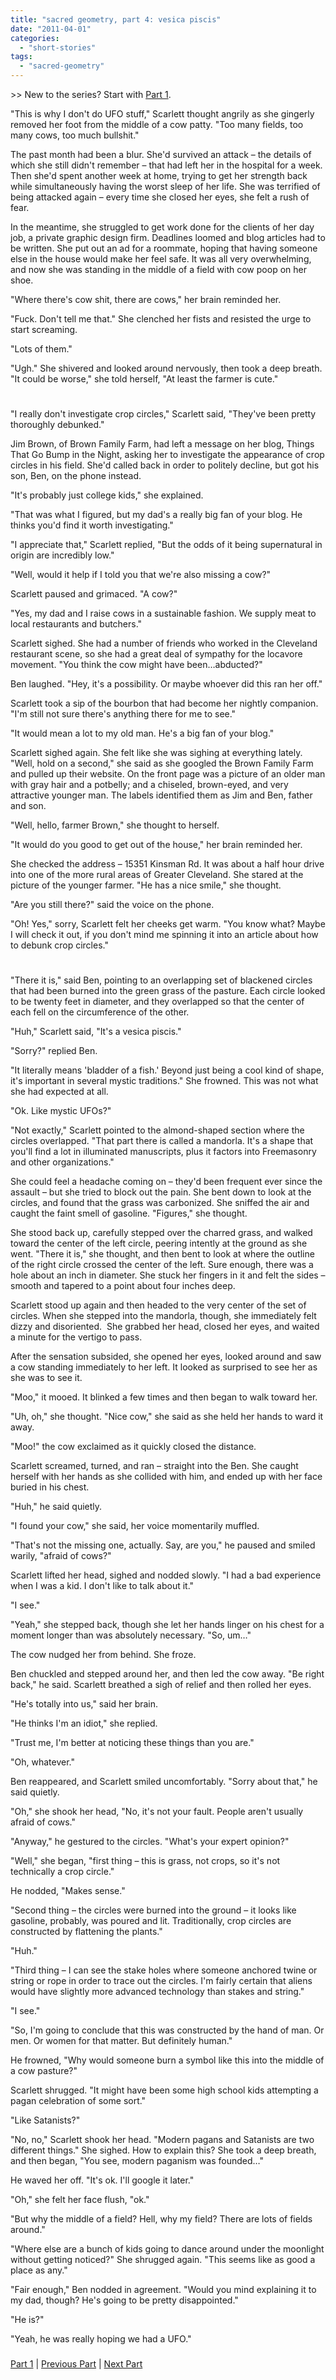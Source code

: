 ```yaml
---
title: "sacred geometry, part 4: vesica piscis"
date: "2011-04-01"
categories: 
  - "short-stories"
tags: 
  - "sacred-geometry"
---
```


\>> New to the series? Start with [Part 1](/2011/03/tesseract.html).

  
"This is why I don't do UFO stuff," Scarlett thought angrily as she gingerly removed her foot from the middle of a cow patty. "Too many fields, too many cows, too much bullshit."

The past month had been a blur. She'd survived an attack – the details of which she still didn't remember – that had left her in the hospital for a week. Then she'd spent another week at home, trying to get her strength back while simultaneously having the worst sleep of her life. She was terrified of being attacked again – every time she closed her eyes, she felt a rush of fear.

In the meantime, she struggled to get work done for the clients of her day job, a private graphic design firm. Deadlines loomed and blog articles had to be written. She put out an ad for a roommate, hoping that having someone else in the house would make her feel safe. It was all very overwhelming, and now she was standing in the middle of a field with cow poop on her shoe.

"Where there's cow shit, there are cows," her brain reminded her.

"Fuck. Don't tell me that." She clenched her fists and resisted the urge to start screaming.

"Lots of them."

"Ugh." She shivered and looked around nervously, then took a deep breath. "It could be worse," she told herself, "At least the farmer is cute."

#

"I really don't investigate crop circles," Scarlett said, "They've been pretty thoroughly debunked."

Jim Brown, of Brown Family Farm, had left a message on her blog, Things That Go Bump in the Night, asking her to investigate the appearance of crop circles in his field. She'd called back in order to politely decline, but got his son, Ben, on the phone instead.

"It's probably just college kids," she explained.

"That was what I figured, but my dad's a really big fan of your blog. He thinks you'd find it worth investigating."

"I appreciate that," Scarlett replied, "But the odds of it being supernatural in origin are incredibly low."

"Well, would it help if I told you that we're also missing a cow?"

Scarlett paused and grimaced. "A cow?"

"Yes, my dad and I raise cows in a sustainable fashion. We supply meat to local restaurants and butchers."

Scarlett sighed. She had a number of friends who worked in the Cleveland restaurant scene, so she had a great deal of sympathy for the locavore movement. "You think the cow might have been…abducted?"

Ben laughed. "Hey, it's a possibility. Or maybe whoever did this ran her off."

Scarlett took a sip of the bourbon that had become her nightly companion. "I'm still not sure there's anything there for me to see."

"It would mean a lot to my old man. He's a big fan of your blog."

Scarlett sighed again. She felt like she was sighing at everything lately. "Well, hold on a second," she said as she googled the Brown Family Farm and pulled up their website. On the front page was a picture of an older man with gray hair and a potbelly; and a chiseled, brown-eyed, and very attractive younger man. The labels identified them as Jim and Ben, father and son.

"Well, hello, farmer Brown," she thought to herself.

"It would do you good to get out of the house," her brain reminded her.

She checked the address – 15351 Kinsman Rd. It was about a half hour drive into one of the more rural areas of Greater Cleveland. She stared at the picture of the younger farmer. "He has a nice smile," she thought.

"Are you still there?" said the voice on the phone.

"Oh! Yes," sorry, Scarlett felt her cheeks get warm. "You know what? Maybe I will check it out, if you don't mind me spinning it into an article about how to debunk crop circles."

#

"There it is," said Ben, pointing to an overlapping set of blackened circles that had been burned into the green grass of the pasture. Each circle looked to be twenty feet in diameter, and they overlapped so that the center of each fell on the circumference of the other.

"Huh," Scarlett said, "It's a vesica piscis."

"Sorry?" replied Ben.

"It literally means 'bladder of a fish.' Beyond just being a cool kind of shape, it's important in several mystic traditions." She frowned. This was not what she had expected at all.

"Ok. Like mystic UFOs?"

"Not exactly," Scarlett pointed to the almond-shaped section where the circles overlapped. "That part there is called a mandorla. It's a shape that you'll find a lot in illuminated manuscripts, plus it factors into Freemasonry and other organizations."

She could feel a headache coming on – they'd been frequent ever since the assault – but she tried to block out the pain. She bent down to look at the circles, and found that the grass was carbonized. She sniffed the air and caught the faint smell of gasoline. "Figures," she thought.

She stood back up, carefully stepped over the charred grass, and walked toward the center of the left circle, peering intently at the ground as she went. "There it is," she thought, and then bent to look at where the outline of the right circle crossed the center of the left. Sure enough, there was a hole about an inch in diameter. She stuck her fingers in it and felt the sides – smooth and tapered to a point about four inches deep.

Scarlett stood up again and then headed to the very center of the set of circles. When she stepped into the mandorla, though, she immediately felt dizzy and disoriented.  She grabbed her head, closed her eyes, and waited a minute for the vertigo to pass.

After the sensation subsided, she opened her eyes, looked around and saw a cow standing immediately to her left. It looked as surprised to see her as she was to see it.

"Moo," it mooed. It blinked a few times and then began to walk toward her.

"Uh, oh," she thought. "Nice cow," she said as she held her hands to ward it away.

"Moo!" the cow exclaimed as it quickly closed the distance.

Scarlett screamed, turned, and ran – straight into the Ben. She caught herself with her hands as she collided with him, and ended up with her face buried in his chest.

"Huh," he said quietly.

"I found your cow," she said, her voice momentarily muffled.

"That's not the missing one, actually. Say, are you," he paused and smiled warily, "afraid of cows?"

Scarlett lifted her head, sighed and nodded slowly. "I had a bad experience when I was a kid. I don't like to talk about it."

"I see."

"Yeah," she stepped back, though she let her hands linger on his chest for a moment longer than was absolutely necessary. "So, um…"

The cow nudged her from behind. She froze.

Ben chuckled and stepped around her, and then led the cow away. "Be right back," he said. Scarlett breathed a sigh of relief and then rolled her eyes.

"He's totally into us," said her brain.

"He thinks I'm an idiot," she replied.

"Trust me, I'm better at noticing these things than you are."

"Oh, whatever."

Ben reappeared, and Scarlett smiled uncomfortably. "Sorry about that," he said quietly.

"Oh," she shook her head, "No, it's not your fault. People aren't usually afraid of cows."

"Anyway," he gestured to the circles. "What's your expert opinion?"

"Well," she began, "first thing – this is grass, not crops, so it's not technically a crop circle."

He nodded, "Makes sense."

"Second thing – the circles were burned into the ground – it looks like gasoline, probably, was poured and lit. Traditionally, crop circles are constructed by flattening the plants."

"Huh."

"Third thing – I can see the stake holes where someone anchored twine or string or rope in order to trace out the circles. I'm fairly certain that aliens would have slightly more advanced technology than stakes and string."

"I see."

"So, I'm going to conclude that this was constructed by the hand of man. Or men. Or women for that matter. But definitely human."

He frowned, "Why would someone burn a symbol like this into the middle of a cow pasture?"

Scarlett shrugged. "It might have been some high school kids attempting a pagan celebration of some sort."

"Like Satanists?"

"No, no," Scarlett shook her head. "Modern pagans and Satanists are two different things." She sighed. How to explain this? She took a deep breath, and then began, "You see, modern paganism was founded…"

He waved her off. "It's ok. I'll google it later."

"Oh," she felt her face flush, "ok."

"But why the middle of a field? Hell, why my field? There are lots of fields around."

"Where else are a bunch of kids going to dance around under the moonlight without getting noticed?" She shrugged again. "This seems like as good a place as any."

"Fair enough," Ben nodded in agreement. "Would you mind explaining it to my dad, though? He's going to be pretty disappointed."

"He is?"

"Yeah, he was really hoping we had a UFO."

###

[Part 1](/2011/03/tesseract.html) | [Previous Part](/2011/03/sine-wave-sacred-geometry-pt-3.html) | [Next Part](/2011/05/sacred-geometry-part-5.html)
